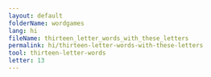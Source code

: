 ```yaml
---
layout: default
folderName: wordgames
lang: hi
fileName: thirteen_letter_words_with_these_letters
permalink: hi/thirteen-letter-words-with-these-letters
tool: thirteen-letter-words
letter: 13
---
```

